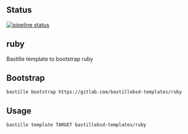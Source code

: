 ## Status
[![pipeline status](https://gitlab.com/bastillebsd-templates/ruby/badges/master/pipeline.svg)](https://gitlab.com/bastillebsd-templates/ruby/commits/master)

## ruby
Bastille template to bootstrap ruby

## Bootstrap
```shell
bastille bootstrap https://gitlab.com/bastillebsd-templates/ruby
```

## Usage
```shell
bastille template TARGET bastillebsd-templates/ruby
```
